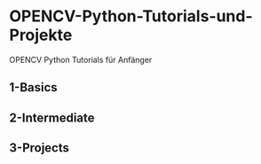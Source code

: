 # OPENCV-Python-Tutorials-und-Projekte
OPENCV Python Tutorials für Anfänger

## 1-Basics 

## 2-Intermediate 

## 3-Projects 
